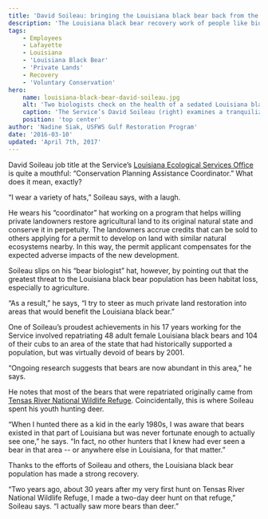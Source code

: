 ```yaml
---
title: 'David Soileau: bringing the Louisiana black bear back from the brink'
description: 'The Louisiana black bear recovery work of people like biologist/land conservation specialist David Soileau has been so successful that sightings of the species is no longer such an uncommon occurrence.'
tags:
    - Employees
    - Lafayette
    - Louisiana
    - 'Louisiana Black Bear'
    - 'Private Lands'
    - Recovery
    - 'Voluntary Conservation'
hero:
    name: louisiana-black-bear-david-soileau.jpg
    alt: 'Two biologists check on the health of a sedated Louisiana black bear'
    caption: 'The Service’s David Soileau (right) examines a tranquilized Louisiana Black Bear as part of an effort to study the recovery of the species’ population. Photo by USFWS.'
    position: 'top center'
author: 'Nadine Siak, USFWS Gulf Restoration Program'
date: '2016-03-10'
updated: 'April 7th, 2017'
---
```


David Soileau job title at the Service’s [Louisiana Ecological Services Office](http://www.fws.gov/lafayette/) is quite a mouthful: “Conservation Planning Assistance Coordinator.” What does it mean, exactly?

“I wear a variety of hats,” Soileau says, with a laugh.

He wears his “coordinator” hat working on a program that helps willing private landowners restore agricultural land to its original natural state and conserve it in perpetuity. The landowners accrue credits that can be sold to others applying for a permit to develop on land with similar natural ecosystems nearby. In this way, the permit applicant compensates for the expected adverse impacts of the new development.

Soileau slips on his “bear biologist” hat, however, by pointing out that the greatest threat to the Louisiana black bear population has been habitat loss, especially to agriculture.

“As a result,” he says, “I try to steer as much private land restoration into areas that would benefit the Louisiana black bear.”

One of Soileau’s proudest achievements in his 17 years working for the Service involved repatriating 48 adult female Louisiana black bears and 104 of their cubs to an area of the state that had historically supported a population, but was virtually devoid of bears by 2001.

“Ongoing research suggests that bears are now abundant in this area,” he says.

He notes that most of the bears that were repatriated originally came from [Tensas River National Wildlife Refuge](http://www.fws.gov/refuge/tensas_river/). Coincidentally, this is where Soileau spent his youth hunting deer.

“When I hunted there as a kid in the early 1980s, I was aware that bears existed in that part of Louisiana but was never fortunate enough to actually see one,” he says. “In fact, no other hunters that I knew had ever seen a bear in that area -- or anywhere else in Louisiana, for that matter.”

Thanks to the efforts of Soileau and others, the Louisiana black bear population has made a strong recovery.

“Two years ago, about 30 years after my very first hunt on Tensas River National Wildlife Refuge, I made a two-day deer hunt on that refuge,” Soileau says. “I actually saw more bears than deer.”
